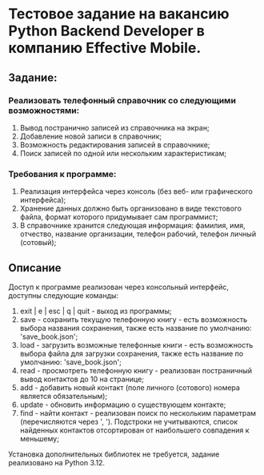 # Тестовое задание на вакансию Python Backend Developer в компанию Effective Mobile.
## Задание:
### Реализовать телефонный справочник со следующими возможностями:
1. Вывод постранично записей из справочника на экран;
2. Добавление новой записи в справочник;
3. Возможность редактирования записей в справочнике;
4. Поиск записей по одной или нескольким характеристикам;
### Требования к программе:
1. Реализация интерфейса через консоль (без веб- или графического интерфейса);
2. Хранение данных должно быть организовано в виде текстового файла, формат которого придумывает сам программист;
3. В справочнике хранится следующая информация: фамилия, имя, отчество, название организации, телефон рабочий,
телефон личный (сотовый);

## Описание
Доступ к программе реализован через консольный интерфейс, доступны следующие команды:
1. exit | e | esc | q | quit - выход из программы;
2. save - сохранить текущую телефонную книгу - есть возможность выбора названия сохранения,
также есть название по умолчанию: 'save_book.json';
3. load - загрузить возможные телефонные книги - есть возможность выбора файла для загрузки сохранения,
также есть название по умолчанию: 'save_book.json';
4. read - просмотреть телефонную книгу - реализован постраничный вывод контактов до 10 на странице;
5. add - добавить новый контакт (поле личного (сотового) номера является обязательным);
6. update - обновить информацию о существующем контакте;
7. find - найти контакт - реализован поиск по нескольким параметрам (перечисляются через ', '). Подстроки не учитываются,
список найденных контактов отсортирован от наибольшего совпадения к меньшему;

Установка дополнительных библиотек не требуется, задание реализовано на Python 3.12.